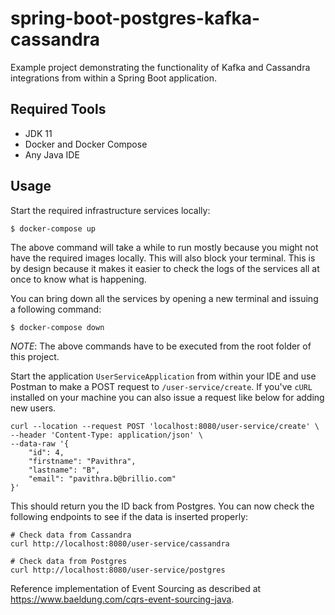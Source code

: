 # spring-boot-postgres-kafka-cassandra

Example project demonstrating the functionality of Kafka and Cassandra integrations from within a Spring Boot
application.

## Required Tools

- JDK 11
- Docker and Docker Compose
- Any Java IDE

## Usage

Start the required infrastructure services locally:

```
$ docker-compose up
```

The above command will take a while to run mostly because you might not have the required images locally. This will also
block your terminal. This is by design because it makes it easier to check the logs of the services all at once to know
what is happening.

You can bring down all the services by opening a new terminal and issuing a following command:

```
$ docker-compose down
```

*NOTE*: The above commands have to be executed from the root folder of this project.

Start the application `UserServiceApplication` from within your IDE and use Postman to make a POST request
to `/user-service/create`. If you've `cURL` installed on your machine you can also issue a request like below for adding
new users.

```
curl --location --request POST 'localhost:8080/user-service/create' \
--header 'Content-Type: application/json' \
--data-raw '{
    "id": 4,
    "firstname": "Pavithra",
    "lastname": "B",
    "email": "pavithra.b@brillio.com"
}'
```

This should return you the ID back from Postgres. You can now check the following endpoints to see if the data is
inserted properly:

```
# Check data from Cassandra
curl http://localhost:8080/user-service/cassandra

# Check data from Postgres
curl http://localhost:8080/user-service/postgres
```

Reference implementation of Event Sourcing as described at https://www.baeldung.com/cqrs-event-sourcing-java.
